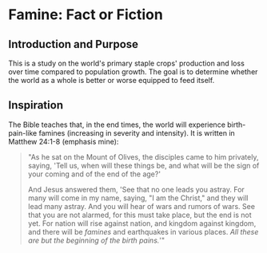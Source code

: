 # Famine: Fact or Fiction

## Introduction and Purpose

This is a study on the world's primary staple crops' production and loss over time compared to population growth. The goal is to determine whether the world as a whole is better or worse equipped to feed itself. 

## Inspiration

The Bible teaches that, in the end times, the world will experience birth-pain-like famines (increasing in severity and intensity). It is written in Matthew 24:1-8 (emphasis mine):

> "As he sat on the Mount of Olives, the disciples came to him privately, saying, 'Tell us, when will these things be, and what will be the sign of your coming and of the end of the age?' 
>
> And Jesus answered them, 'See that no one leads you astray. For many will come in my name, saying, "I am the Christ," and they will lead many astray. And you will hear of wars and rumors of wars. See that you are not alarmed, for this must take place, but the end is not yet. For nation will rise against nation, and kingdom against kingdom, and there will be *famines* and earthquakes in various places. *All these are but the beginning of the birth pains.*'"
